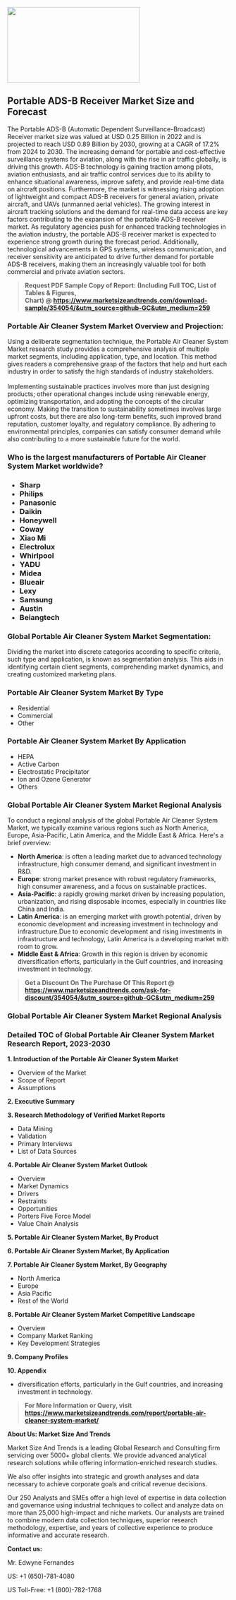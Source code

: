 <p><img class="alignnone size-medium wp-image-20088" src="https://ffe5etoiles.com/wp-content/uploads/2024/12/MST1-300x171.png" alt="" width="300" height="171" /></p><h2>Portable ADS-B Receiver Market Size and Forecast</h2><p>The Portable ADS-B (Automatic Dependent Surveillance-Broadcast) Receiver market size was valued at USD 0.25 Billion in 2022 and is projected to reach USD 0.89 Billion by 2030, growing at a CAGR of 17.2% from 2024 to 2030. The increasing demand for portable and cost-effective surveillance systems for aviation, along with the rise in air traffic globally, is driving this growth. ADS-B technology is gaining traction among pilots, aviation enthusiasts, and air traffic control services due to its ability to enhance situational awareness, improve safety, and provide real-time data on aircraft positions. Furthermore, the market is witnessing rising adoption of lightweight and compact ADS-B receivers for general aviation, private aircraft, and UAVs (unmanned aerial vehicles). The growing interest in aircraft tracking solutions and the demand for real-time data access are key factors contributing to the expansion of the portable ADS-B receiver market. As regulatory agencies push for enhanced tracking technologies in the aviation industry, the portable ADS-B receiver market is expected to experience strong growth during the forecast period. Additionally, technological advancements in GPS systems, wireless communication, and receiver sensitivity are anticipated to drive further demand for portable ADS-B receivers, making them an increasingly valuable tool for both commercial and private aviation sectors.</p></p><blockquote id="" class=""><strong>Request PDF Sample Copy of Report: (Including Full TOC, List of Tables &amp; Figures, Chart)&nbsp;@&nbsp;<strong><a href="https://www.marketsizeandtrends.com/download-sample/354054/&utm_source=github-GC&utm_medium=259" target="_blank">https://www.marketsizeandtrends.com/download-sample/354054/&utm_source=github-GC&utm_medium=259</a></strong></strong></blockquote><h3 id="" class="">Portable Air Cleaner System Market&nbsp;Overview and Projection:</h3><p id="" class="">Using a deliberate segmentation technique, the Portable Air Cleaner System Market research study provides a comprehensive analysis of multiple market segments, including application, type, and location. This method gives readers a comprehensive grasp of the factors that help and hurt each industry in order to satisfy the high standards of industry stakeholders. <br /> <br />Implementing sustainable practices involves more than just designing products; other operational changes include using renewable energy, optimizing transportation, and adopting the concepts of the circular economy. Making the transition to sustainability sometimes involves large upfront costs, but there are also long-term benefits, such improved brand reputation, customer loyalty, and regulatory compliance. By adhering to environmental principles, companies can satisfy consumer demand while also contributing to a more sustainable future for the world.</p><h3 id="" class="">Who is the largest manufacturers of&nbsp;Portable Air Cleaner System Market worldwide?</h3><h3 class=""><p><ul><li>Sharp </li><li> Philips </li><li> Panasonic </li><li> Daikin </li><li> Honeywell </li><li> Coway </li><li> Xiao Mi </li><li> Electrolux </li><li> Whirlpool </li><li> YADU </li><li> Midea </li><li> Blueair </li><li> Lexy </li><li> Samsung </li><li> Austin </li><li> Beiangtech</li></ul></p></h3><h3 id="" class="">Global&nbsp;Portable Air Cleaner System Market Segmentation:</h3><p id="" class="">Dividing the market into discrete categories according to specific criteria, such type and application, is known as segmentation analysis. This aids in identifying certain client segments, comprehending market dynamics, and creating customized marketing plans.</p><h3 id="" class="">Portable Air Cleaner System Market&nbsp;By Type</h3><p><p><ul><li>Residential</li><li> Commercial</li><li> Other</p></li></ul></p></p><h3 id="" class="">Portable Air Cleaner System Market&nbsp;By Application</h3><p class=""><p><ul><li>HEPA</li><li> Active Carbon</li><li> Electrostatic Precipitator</li><li> Ion and Ozone Generator</li><li> Others</li></ul></p></p><h3 id="" class="">Global Portable Air Cleaner System Market Regional Analysis</h3><p id="" class="">To conduct a regional analysis of the global Portable Air Cleaner System Market, we typically examine various regions such as North America, Europe, Asia-Pacific, Latin America, and the Middle East &amp; Africa. Here's a brief overview:</p><ul><li><strong>North America</strong>: is often a leading market due to advanced technology infrastructure, high consumer demand, and significant investment in R&amp;D.</li><li><strong>Europe</strong>: strong market presence with robust regulatory frameworks, high consumer awareness, and a focus on sustainable practices.</li><li><strong>Asia-Pacific</strong>: a rapidly growing market driven by increasing population, urbanization, and rising disposable incomes, especially in countries like China and India.</li><li><strong>Latin America</strong>: is an emerging market with growth potential, driven by economic development and increasing investment in technology and infrastructure.Due to economic development and rising investments in infrastructure and technology, Latin America is a developing market with room to grow.</li><li><strong>Middle East &amp; Africa</strong>: Growth in this region is driven by economic diversification efforts, particularly in the Gulf countries, and increasing investment in technology.</li></ul><blockquote id="" class=""><strong>Get a Discount On The Purchase Of This Report @ <strong><a href="https://www.marketsizeandtrends.com/ask-for-discount/354054/&utm_source=github-GC&utm_medium=259" target="_blank">https://www.marketsizeandtrends.com/ask-for-discount/354054/&utm_source=github-GC&utm_medium=259</a></strong></strong></blockquote><h3 id="" class="">Global Portable Air Cleaner System Market Regional Analysis</h3><h3 id="" class="">Detailed TOC of Global Portable Air Cleaner System Market Research Report, 2023-2030</h3><p id="" class=""><strong>1. Introduction of the Portable Air Cleaner System Market</strong></p><ul><li>Overview of the Market</li><li>Scope of Report</li><li>Assumptions</li></ul><p id="" class=""><strong>2. Executive Summary</strong></p><p id="" class=""><strong>3. Research Methodology of Verified Market Reports</strong></p><ul><li>Data Mining</li><li>Validation</li><li>Primary Interviews</li><li>List of Data Sources</li></ul><p id="" class=""><strong>4. Portable Air Cleaner System Market Outlook</strong></p><ul><li>Overview</li><li>Market Dynamics</li><li>Drivers</li><li>Restraints</li><li>Opportunities</li><li>Porters Five Force Model</li><li>Value Chain Analysis</li></ul><p id="" class=""><strong>5. Portable Air Cleaner System Market, By Product</strong></p><p id="" class=""><strong>6. Portable Air Cleaner System Market, By Application</strong></p><p id="" class=""><strong>7. Portable Air Cleaner System Market, By Geography</strong></p><ul><li>North America</li><li>Europe</li><li>Asia Pacific</li><li>Rest of the World</li></ul><p id="" class=""><strong>8. Portable Air Cleaner System Market Competitive Landscape</strong></p><ul><li>Overview</li><li>Company Market Ranking</li><li>Key Development Strategies</li></ul><p id="" class=""><strong>9. Company Profiles</strong></p><p id="" class=""><strong>10. Appendix</strong></p><ul><li>diversification efforts, particularly in the Gulf countries, and increasing investment in technology.</li></ul><blockquote id="" class=""><strong>For More Information or Query, visit <strong><strong><a href="https://www.marketsizeandtrends.com/report/portable-air-cleaner-system-market/" target="_blank">https://www.marketsizeandtrends.com/report/portable-air-cleaner-system-market/</a></strong></strong></strong></blockquote><p id="" class=""><strong>About Us: Market Size And Trends</strong></p><p id="" class="">Market Size And Trends is a leading Global Research and Consulting firm servicing over 5000+ global clients. We provide advanced analytical research solutions while offering information-enriched research studies.</p><p id="" class="">We also offer insights into strategic and growth analyses and data necessary to achieve corporate goals and critical revenue decisions.</p><p id="" class="">Our 250 Analysts and SMEs offer a high level of expertise in data collection and governance using industrial techniques to collect and analyze data on more than 25,000 high-impact and niche markets. Our analysts are trained to combine modern data collection techniques, superior research methodology, expertise, and years of collective experience to produce informative and accurate research.</p><p id="" class=""><strong>Contact us:</strong></p><p id="" class="">Mr. Edwyne Fernandes</p><p id="" class="">US: +1 (650)-781-4080</p><p id="" class="">US Toll-Free: +1 (800)-782-1768</p>

